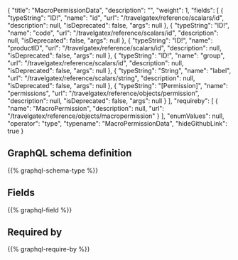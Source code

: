 {
  "title": "MacroPermissionData",
  "description": "",
  "weight": 1,
  "fields": [
    {
      "typeString": "ID!",
      "name": "id",
      "url": "/travelgatex/reference/scalars/id",
      "description": null,
      "isDeprecated": false,
      "args": null
    },
    {
      "typeString": "ID!",
      "name": "code",
      "url": "/travelgatex/reference/scalars/id",
      "description": null,
      "isDeprecated": false,
      "args": null
    },
    {
      "typeString": "ID!",
      "name": "productID",
      "url": "/travelgatex/reference/scalars/id",
      "description": null,
      "isDeprecated": false,
      "args": null
    },
    {
      "typeString": "ID!",
      "name": "group",
      "url": "/travelgatex/reference/scalars/id",
      "description": null,
      "isDeprecated": false,
      "args": null
    },
    {
      "typeString": "String",
      "name": "label",
      "url": "/travelgatex/reference/scalars/string",
      "description": null,
      "isDeprecated": false,
      "args": null
    },
    {
      "typeString": "[Permission]",
      "name": "permissions",
      "url": "/travelgatex/reference/objects/permission",
      "description": null,
      "isDeprecated": false,
      "args": null
    }
  ],
  "requireby": [
    {
      "name": "MacroPermission",
      "description": null,
      "url": "/travelgatex/reference/objects/macropermission"
    }
  ],
  "enumValues": null,
  "operator": "type",
  "typename": "MacroPermissionData",
  "hideGithubLink": true
}
## GraphQL schema definition

{{% graphql-schema-type %}}

## Fields

{{% graphql-field %}}

## Required by

{{% graphql-require-by %}}
